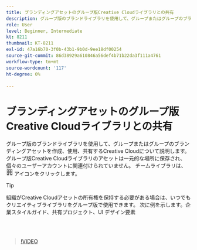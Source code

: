 ```yaml
---
title: ブランディングアセットのグループ版Creative Cloudライブラリとの共有
description: グループ版のブランドライブラリを使用して、グループまたはグループのブランディングアセットを作成、使用、共有するCreative Cloudについて説明します
role: User
level: Beginner, Intermediate
kt: 8211
thumbnail: KT-8211
exl-id: 47a16b70-3f0b-43b1-9b0d-9ee18df00254
source-git-commit: 86d38929a610846a56def4b71b22da3f111a4761
workflow-type: tm+mt
source-wordcount: '117'
ht-degree: 0%

---
```


# ブランディングアセットのグループ版Creative Cloudライブラリとの共有

グループ版のブランドライブラリを使用して、グループまたはグループのブランディングアセットを作成、使用、共有するCreative Cloudについて説明します。 グループ版Creative Cloudライブラリのアセットは一元的な場所に保存され、個々のユーザーアカウントに関連付けられていません。 チームライブラリは、 ![建築画像](assets/Smock_Building_18_N.png) アイコンをクリックします。

>[!TIP]
>
>組織がCreative Cloudアセットの所有権を保持する必要がある場合は、いつでもクリエイティブライブラリをグループ版で使用できます。 次に例を示します。企業スタイルガイド、共有プロジェクト、UI デザイン要素

<br> 

>[!VIDEO](https://video.tv.adobe.com/v/335333?hidetitle=true)
